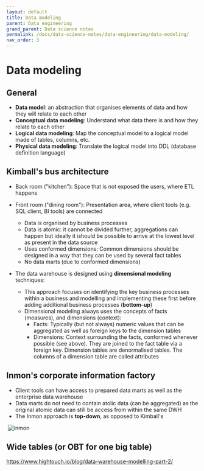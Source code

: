 ```yaml
---
layout: default
title: Data modeling
parent: Data engineering
grand_parent: Data science notes
permalink: /docs/data-science-notes/data-engineering/data-modeling/
nav_order: 3
---
```


# Data modeling

## General

- **Data model**: an abstraction that organises elements of data and how they will relate to each other
- **Conceptual data modeling**: Understand what data there is and how they relate to each other
- **Logical data modeling**: Map the conceptual model to a logical model made of tables, columns, etc. 
- **Physical data modeling**: Translate the logical model into DDL (database definition language)

## Kimball's bus architecture

* Back room ("kitchen"): Space that is not exposed the users, where ETL happens

* Front room ("dining room"): Presentation area, where client tools (e.g. SQL client, BI tools) are connected
  * Data is organised by business processes
  * Data is atomic: it cannot be divided further, aggregations can happen but ideally it ishould be possible to arrive at the lowest level as present in the data source
  * Uses conformed dimensions: Common dimensions should be designed in a way that they can be used by several fact tables
  * No data marts (due to conformed dimensions)

* The data warehouse is designed using **dimensional modeling** techniques:
  * This approach focuses on identifying the key business processes within a business and modelling and implementing these first before adding additional business processes (**bottom-up**)
  * Dimensional modeling always uses the concepts of facts (measures), and dimensions (context):
    * Facts: Typically (but not always) numeric values that can be aggregated as well as foreign keys to the dimension tables
    * Dimensions: Context surrounding the facts, conformed whenever possible (see above). They are joined to the fact table via a foreign key. Dimension tables are denormalised tables. The columns of a dimension table are called attributes

## Inmon's corporate information factory

* Client tools can have access to prepared data marts as well as the enterprise data warehouse
* Data marts do not need to contain atolic data (can be aggregated) as the original atomic data can still be access from within the same DWH
* The Inmon approach is **top-down**, as opposed to Kimball's

 ![inmon](images/inmon.png)

## Wide tables (or OBT for one big table)

https://www.hightouch.io/blog/data-warehouse-modelling-part-2/
